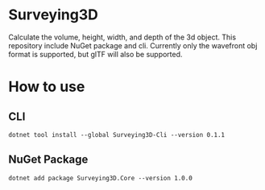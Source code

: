 # Surveying3D
Calculate the volume, height, width, and depth of the 3d object.
This repository include NuGet package and cli.
Currently only the wavefront obj format is supported, but glTF will also be supported.

# How to use
## CLI
```
dotnet tool install --global Surveying3D-Cli --version 0.1.1
```

## NuGet Package
```
dotnet add package Surveying3D.Core --version 1.0.0
```